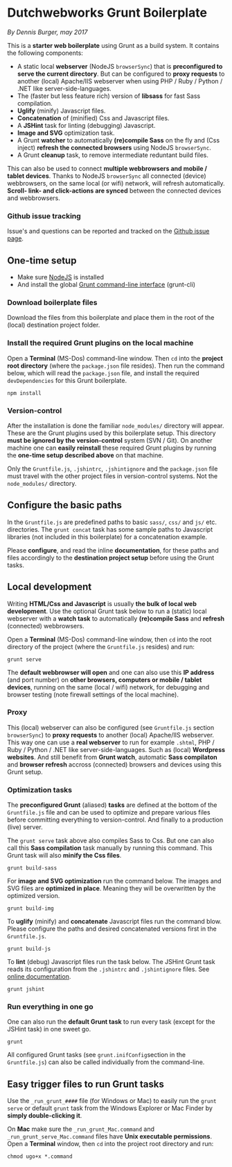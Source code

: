 # Dutchwebworks Grunt Boilerplate

*By Dennis Burger, may 2017*

This is a **starter web boilerplate** using Grunt as a build system. It contains the following components: 

* A static local **webserver** (NodeJS `browserSync`) that is **preconfigured to serve the current directory**. But can be configured to **proxy requests** to another (local) Apache/IIS webserver when using PHP / Ruby / Python / .NET like server-side-languages.
* The (faster but less feature rich) version of **libsass** for fast Sass compilation. 
* **Uglify** (minify) Javascript files.
* **Concatenation** of (minified) Css and Javascript files.
* A **JSHint** task for linting (debugging) Javascript.
* **Image and SVG** optimization task.
* A Grunt **watcher** to automatically **(re)compile Sass** on the fly and (Css inject) **refresh the connected browsers** using NodeJS `browserSync`.
* A Grunt **cleanup** task, to remove intermediate reduntant build files.

This can also be used to connect **multiple webbrowsers and mobile / tablet devices**. Thanks to NodeJS `browserSync` all connected (device) webbrowsers, on the same local (or wifi) network, will refresh automatically. **Scroll- link- and click-actions are synced** between the connected devices and webbrowsers.

### Github issue tracking

Issue's and questions can be reported and tracked on the [Github issue page](https://github.com/dutchwebworks/grunt-boilerplate/issues).

## One-time setup

* Make sure [NodeJS](http://nodejs.org) is installed
* And install the global [Grunt command-line interface](http://gruntjs.com/getting-started) (grunt-cli) 

### Download boilerplate files

Download the files from this boilerplate and place them in the root of the (local) destination project folder.

### Install the required Grunt plugins on the local machine

Open a **Terminal** (MS-Dos) command-line window. Then `cd` into the **project root directory** (where the `package.json` file resides). Then run the command below, which will read the `package.json` file, and install the required `devDependencies` for this Grunt boilerplate.

	npm install

### Version-control

After the installation is done the familiar `node_modules/` directory will appear. These are the Grunt plugins used by this boilerplate setup. This directory **must be ignored by the version-control** system (SVN / Git). On another machine one can **easily reinstall** these required Grunt plugins by running the **one-time setup described above** on that machine. 

Only the `Gruntfile.js`, `.jshintrc`, `.jshintignore` and the `package.json` file must travel with the other project files in version-control systems. Not the `node_modules/` directory.

## Configure the basic paths

In the `Gruntfile.js` are predefined paths to basic `sass/`, `css/` and `js/` etc. directories. The `grunt concat` task has some sample paths to Javascript libraries (not included in this boilerplate) for a concatenation example.

Please **configure**, and read the inline **documentation**, for these paths and files accordingly to the **destination project setup** before using the Grunt tasks.

## Local development

Writing **HTML/Css and Javascript** is usually **the bulk of local web development**. Use the optional Grunt task below to run a (static) local webserver with a **watch task** to automatically **(re)compile Sass** and **refresh** (connected) webbrowsers. 

Open a **Terminal** (MS-Dos) command-line window, then `cd` into the root directory of the project (where the `Gruntfile.js` resides) and run:

	grunt serve
	
The **default webbrowser will open** and one can also use this **IP address** (and port number) on **other browsers, computers or mobile / tablet devices**, running on the same (local / wifi) network, for debugging and browser testing (note firewall settings of the local machine).

### Proxy

This (local) webserver can also be configured (see `Gruntfile.js` section `browserSync`) to **proxy requests** to another (local) Apache/IIS webserver. This way one can use a **real webserver** to run for example `.shtml`, PHP / Ruby / Python / .NET like server-side-languages. Such as (local) **Wordpress websites**. And still benefit from **Grunt watch**, automatic **Sass compilaton** and **browser refresh** accross (connected) browsers and devices using this Grunt setup.

### Optimization tasks

The **preconfigured Grunt** (aliased) **tasks** are defined at the bottom of the `Gruntfile.js` file and can be used to optimize and prepare various files before committing everything to version-control. And finally to a production (live) server.

The `grunt serve` task above also compiles Sass to Css. But one can also call this **Sass compilation** task manually by running this command. This Grunt task will also **minify the Css files**.

	grunt build-sass	

For **image and SVG optimization** run the command below. The images and SVG files are **optimized in place**. Meaning they will be overwritten by the optimized version.

	grunt build-img

To **uglify** (minify) and **concatenate** Javascript files run the command blow. Please configure the paths and desired concatenated versions first in the `Gruntfile.js`.

	grunt build-js
	
To **lint** (debug) Javascript files run the task below. The JSHint Grunt task reads its configuration from the `.jshintrc` and `.jshintignore` files. See [online documentation](http://jshint.com/docs/).

	grunt jshint
	
### Run everything in one go

One can also run the **default Grunt task** to run every task (except for the JSHint task) in one sweet go.

	grunt

All configured Grunt tasks (see `grunt.inifConfig`section in the `Gruntfile.js`) can also be called individually from the command-line.

## Easy trigger files to run Grunt tasks

Use the `_run_grunt_####` file (for Windows or Mac) to easily run the `grunt serve` or default `grunt` task from the Windows Explorer or Mac Finder by **simply double-clicking it**.

On **Mac** make sure the `_run_grunt_Mac.command` and `_run_grunt_serve_Mac.command` files have **Unix executable permissions**. Open a **Terminal** window, then `cd` into the project root directory and run:

	chmod ugo+x *.command
